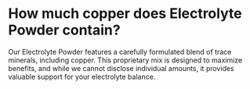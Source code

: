 # How much copper does Electrolyte Powder contain?

Our Electrolyte Powder features a carefully formulated blend of trace minerals, including copper. This proprietary mix is designed to maximize benefits, and while we cannot disclose individual amounts, it provides valuable support for your electrolyte balance.